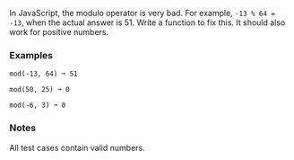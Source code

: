 
In JavaScript, the modulo operator is very bad. For example, `-13 % 64 = -13`, when the actual answer is 51. Write a function to fix this. It should also work for positive numbers.

### Examples

```
mod(-13, 64) ➞ 51

mod(50, 25) ➞ 0

mod(-6, 3) ➞ 0
```

### Notes

All test cases contain valid numbers.
